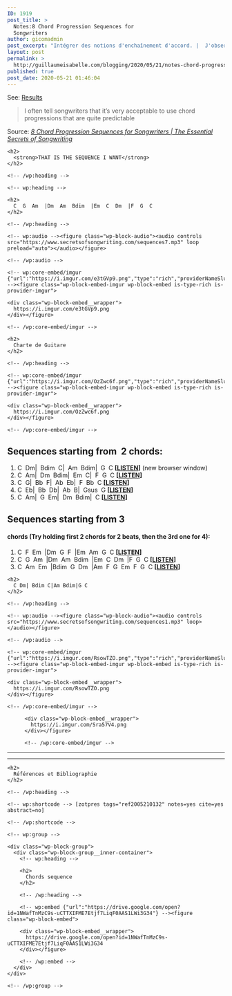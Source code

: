 ```yaml
---
ID: 1919
post_title: >
  Notes:8 Chord Progression Sequences for
  Songwriters
author: gicomadmin
post_excerpt: "Intégrer des notions d'enchaînement d'accord. |  J'observe que mes enchaînements d'accord ne résoudent pas où je le désir "
layout: post
permalink: >
  http://guillaumeisabelle.com/blogging/2020/05/21/notes-chord-progression-sequences-ref2005210132/
published: true
post_date: 2020-05-21 01:46:04
---
```

<!-- wp:paragraph -->

See: <a href="#results" class="aioseop-link">Results</a>

<!-- /wp:paragraph -->

> I often tell songwriters that it’s very acceptable to use chord progressions that are quite predictable

Source: *[8 Chord Progression Sequences for Songwriters | The Essential Secrets of Songwriting][1]*

<!-- wp:more -->

<!--more-->

<!-- /wp:more -->

<!-- wp:group -->

<div class="wp-block-group" id="results">
  <div class="wp-block-group__inner-container">
    <!-- wp:heading -->
    
    <h2>
      <strong>THAT IS THE SEQUENCE I WANT</strong>
    </h2>
    
    <!-- /wp:heading -->
    
    <!-- wp:heading -->
    
    <h2>
      C  G  Am  |Dm  Am  Bdim  |Em  C  Dm  |F  G  C
    </h2>
    
    <!-- /wp:heading -->
    
    <!-- wp:audio --><figure class="wp-block-audio"><audio controls src="https://www.secretsofsongwriting.com/sequences7.mp3" loop preload="auto"></audio></figure> 
    
    <!-- /wp:audio -->
    
    <!-- wp:core-embed/imgur {"url":"https://i.imgur.com/e3tGVp9.png","type":"rich","providerNameSlug":"imgur","className":""} --><figure class="wp-block-embed-imgur wp-block-embed is-type-rich is-provider-imgur">
    
    <div class="wp-block-embed__wrapper">
      https://i.imgur.com/e3tGVp9.png
    </div></figure> 
    
    <!-- /wp:core-embed/imgur -->
  </div>
</div>

<!-- /wp:group -->

<!-- wp:group -->

<div class="wp-block-group">
  <div class="wp-block-group__inner-container">
    <!-- wp:heading -->
    
    <h2>
      Charte de Guitare
    </h2>
    
    <!-- /wp:heading -->
    
    <!-- wp:core-embed/imgur {"url":"https://i.imgur.com/OzZwc6f.png","type":"rich","providerNameSlug":"imgur","className":""} --><figure class="wp-block-embed-imgur wp-block-embed is-type-rich is-provider-imgur">
    
    <div class="wp-block-embed__wrapper">
      https://i.imgur.com/OzZwc6f.png
    </div></figure> 
    
    <!-- /wp:core-embed/imgur -->
  </div>
</div>

<!-- /wp:group -->

<!-- wp:heading -->

## Sequences starting from  2 chords:

<!-- /wp:heading -->

<!-- wp:list {"ordered":true} -->

1.  C  Dm|  Bdim  C|  Am  Bdim|  G  C **[<a href="https://www.secretsofsongwriting.com/sequences1.mp3" target="_blank" rel="noreferrer noopener">LISTEN</a>]** (new browser window)
2.  C  Am|  Dm  Bdim|  Em  C|  F  G  C **[<a href="https://www.secretsofsongwriting.com/sequences2.mp3" target="_blank" rel="noreferrer noopener">LISTEN</a>]**
3.  C  G|  Bb  F|  Ab  Eb|  F  Bb  C **[<a href="https://www.secretsofsongwriting.com/sequences3.mp3" target="_blank" rel="noreferrer noopener">LISTEN</a>]**
4.  C  Eb|  Bb  Db|  Ab  B|  Gsus  G **[<a href="https://www.secretsofsongwriting.com/sequences4.mp3" target="_blank" rel="noreferrer noopener">LISTEN</a>]**
5.  C  Am|  G  Em|  Dm  Bdim|  C **[<a href="https://www.secretsofsongwriting.com/sequences5.mp3" target="_blank" rel="noreferrer noopener">LISTEN</a>]**

<!-- /wp:list -->

<!-- wp:heading -->

## Sequences starting from 3 

<!-- /wp:heading -->

<!-- wp:heading {"level":4} -->

#### chords (Try holding first 2 chords for 2 beats, then the 3rd one for 4):

<!-- /wp:heading -->

<!-- wp:list {"ordered":true} -->

1.  C  F  Em  |Dm  G  F  |Em  Am  G  C **[<a href="https://www.secretsofsongwriting.com/sequences6.mp3" target="_blank" rel="noreferrer noopener">LISTEN</a>]**
2.  C  G  Am  |Dm  Am  Bdim  |Em  C  Dm  |F  G  C **[<a href="https://www.secretsofsongwriting.com/sequences7.mp3" target="_blank" rel="noreferrer noopener">LISTEN</a>]**
3.  C  Am  Em  |Bdim  G  Dm  |Am  F  G  Em  F  G  C **[<a href="https://www.secretsofsongwriting.com/sequences8.mp3" target="_blank" rel="noreferrer noopener">LISTEN</a>]**

<!-- /wp:list -->

<!-- wp:group -->

<div class="wp-block-group">
  <div class="wp-block-group__inner-container">
    <!-- wp:heading -->
    
    <h2>
      C Dm| Bdim C|Am Bdim|G C
    </h2>
    
    <!-- /wp:heading -->
    
    <!-- wp:audio --><figure class="wp-block-audio"><audio controls src="https://www.secretsofsongwriting.com/sequences1.mp3" loop></audio></figure> 
    
    <!-- /wp:audio -->
    
    <!-- wp:core-embed/imgur {"url":"https://i.imgur.com/RsowTZO.png","type":"rich","providerNameSlug":"imgur","className":""} --><figure class="wp-block-embed-imgur wp-block-embed is-type-rich is-provider-imgur">
    
    <div class="wp-block-embed__wrapper">
      https://i.imgur.com/RsowTZO.png
    </div></figure> 
    
    <!-- /wp:core-embed/imgur -->
  </div>
</div>

<!-- /wp:group -->

<!-- wp:group -->

<div class="wp-block-group" id="chord-Bb">
  <div class="wp-block-group__inner-container">
    <!-- wp:core-embed/imgur {"url":"https://i.imgur.com/Sra57V4.png","type":"rich","providerNameSlug":"imgur","className":""} --><figure class="wp-block-embed-imgur wp-block-embed is-type-rich is-provider-imgur">
    
    <div class="wp-block-embed__wrapper">
      https://i.imgur.com/Sra57V4.png
    </div></figure> 
    
    <!-- /wp:core-embed/imgur -->
  </div>
</div>

<!-- /wp:group -->

<!-- wp:separator -->

<hr class="wp-block-separator" />

<!-- /wp:separator -->

<!-- wp:separator -->

<hr class="wp-block-separator" />

<!-- /wp:separator -->

<!-- wp:group -->

<div class="wp-block-group">
  <div class="wp-block-group__inner-container">
    <!-- wp:heading -->
    
    <h2>
      Références et Bibliographie
    </h2>
    
    <!-- /wp:heading -->
    
    <!-- wp:shortcode --> [zotpres tags="ref2005210132" notes=yes cite=yes abstract=no] 
    
    <!-- /wp:shortcode -->
    
    <!-- wp:group -->
    
    <div class="wp-block-group">
      <div class="wp-block-group__inner-container">
        <!-- wp:heading -->
        
        <h2>
          Chords sequence
        </h2>
        
        <!-- /wp:heading -->
        
        <!-- wp:embed {"url":"https://drive.google.com/open?id=1NWafTnMzC9s-uCTTXIFME7Etjf7LiqF0AAS1LWi3G34"} --><figure class="wp-block-embed">
        
        <div class="wp-block-embed__wrapper">
          https://drive.google.com/open?id=1NWafTnMzC9s-uCTTXIFME7Etjf7LiqF0AAS1LWi3G34
        </div></figure> 
        
        <!-- /wp:embed -->
      </div>
    </div>
    
    <!-- /wp:group -->
  </div>
</div>

<!-- /wp:group -->

<!-- wp:paragraph -->



<!-- /wp:paragraph -->

 [1]: https://www.secretsofsongwriting.com/2012/02/01/8-chord-progression-sequences-for-songwriters/